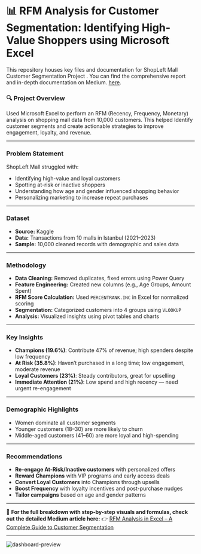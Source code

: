 # 📊 RFM Analysis for Customer Segmentation: Identifying High-Value Shoppers using Microsoft Excel

This repository houses key files and documentation for ShopLeft Mall Customer Segmentation Project . You can find the comprehensive report and in-depth documentation on Medium. [here](https://medium.com/@UjuEmmanuella/rfm-analysis-in-excel-a-complete-guide-to-customer-segmentation-a0518ccf094c).


### 🔍 Project Overview

Used Microsoft Excel to perform an RFM (Recency, Frequency, Monetary) analysis on shopping mall data from 10,000 customers. This helped Identify customer segments and create actionable strategies to improve engagement, loyalty, and revenue.

---

###  Problem Statement

ShopLeft Mall struggled with:

* Identifying high-value and loyal customers
* Spotting at-risk or inactive shoppers
* Understanding how age and gender influenced shopping behavior
* Personalizing marketing to increase repeat purchases

---

### Dataset

* **Source:** Kaggle
* **Data:** Transactions from 10 malls in Istanbul (2021–2023)
* **Sample:** 10,000 cleaned records with demographic and sales data

---

### Methodology

* **Data Cleaning:** Removed duplicates, fixed errors using Power Query
* **Feature Engineering:** Created new columns (e.g., Age Groups, Amount Spent)
* **RFM Score Calculation:** Used `PERCENTRANK.INC` in Excel for normalized scoring
* **Segmentation:** Categorized customers into 4 groups using `VLOOKUP`
* **Analysis:** Visualized insights using pivot tables and charts

---

### Key Insights

* **Champions (19.6%)**: Contribute 47% of revenue; high spenders despite low frequency
* **At Risk (35.8%)**: Haven’t purchased in a long time; low engagement, moderate revenue
* **Loyal Customers (23%)**: Steady contributors, great for upselling
* **Immediate Attention (21%)**: Low spend and high recency — need urgent re-engagement

---

### Demographic Highlights

* Women dominate all customer segments
* Younger customers (18–30) are more likely to churn
* Middle-aged customers (41–60) are more loyal and high-spending

---

### Recommendations

* **Re-engage At-Risk/Inactive customers** with personalized offers
* **Reward Champions** with VIP programs and early access deals
* **Convert Loyal Customers** into Champions through upsells
* **Boost Frequency** with loyalty incentives and post-purchase nudges
* **Tailor campaigns** based on age and gender patterns

---

📖 **For the full breakdown with step-by-step visuals and formulas, check out the detailed Medium article here:**
👉 [RFM Analysis in Excel – A Complete Guide to Customer Segmentation](https://medium.com/@UjuEmmanuella/rfm-analysis-in-excel-a-complete-guide-to-customer-segmentation-a0518ccf094c)

---

![dashboard-preview](https://github.com/user-attachments/assets/4ec0cd48-d089-43ff-a3b4-71f2e8b79944)


